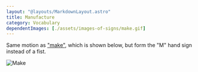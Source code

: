 ```yaml
---
layout: "@layouts/MarkdownLayout.astro"
title: Manufacture
category: Vocabulary
dependentImages: [./assets/images-of-signs/make.gif]
---
```


Same motion as ["make"](../make), which is shown below,
but form the "M" hand sign instead of a fist.

![Make](@signs/make.gif)
